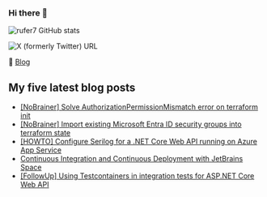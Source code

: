 ### Hi there 👋

<img alt="rufer7 GitHub stats" src="https://github-readme-stats.vercel.app/api?username=rufer7&count_private=true&show_icons=true&theme=dark&include_all_commits=true">

![X (formerly Twitter) URL](https://img.shields.io/twitter/url?url=https%3A%2F%2Ftwitter.com%2Frufer_13&style=social&label=rufer_13)

:newspaper: [Blog](https://blog.rufer.be/)

## My five latest blog posts

<!-- BLOG-POST-LIST:START -->
- [[NoBrainer] Solve AuthorizationPermissionMismatch error on terraform init](https://blog.rufer.be/2024/02/08/nobrainer-solve-authorizationpermissionmismatch-error-on-terraform-init/)
- [[NoBrainer] Import existing Microsoft Entra ID security groups into terraform state](https://blog.rufer.be/2024/02/07/nobrainer-import-existing-microsoft-entra-id-security-groups-into-terraform-state/)
- [[HOWTO] Configure Serilog for a .NET Core Web API running on Azure App Service](https://blog.rufer.be/2024/01/15/howto-configure-serilog-for-a-net-core-web-api-running-on-azure-app-service/)
- [Continuous Integration and Continuous Deployment with JetBrains Space](https://blog.rufer.be/2024/01/01/continuous-integration-and-continuous-deployment-with-jetbrains-space/)
- [[FollowUp] Using Testcontainers in integration tests for ASP.NET Core Web API](https://blog.rufer.be/2023/11/29/followup-using-testcontainers-in-integration-tests-for-asp-net-core-web-api/)
<!-- BLOG-POST-LIST:END -->

